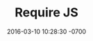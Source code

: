 ---
layout: post
title:  "Require JS"
date:   2016-03-10 10:28:30 -0700
category: tools
thumb-image: require.jpg
alt-tag: "Require JS Logo"
link: http://requirejs.org/

---